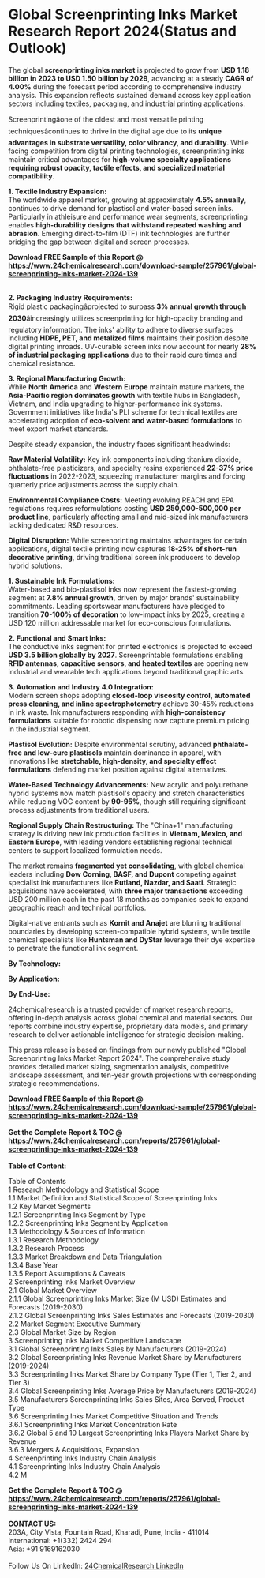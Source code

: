 <h1>Global Screenprinting Inks Market Research Report 2024(Status and Outlook)</h1><p>The global <strong>screenprinting inks market</strong> is projected to grow from <strong>USD 1.18 billion in 2023 to USD 1.50 billion by 2029</strong>, advancing at a steady <strong>CAGR of 4.00%</strong> during the forecast period according to comprehensive industry analysis. This expansion reflects sustained demand across key application sectors including textiles, packaging, and industrial printing applications.</p><p>Screenprintingâone of the oldest and most versatile printing techniquesâcontinues to thrive in the digital age due to its <strong>unique advantages in substrate versatility, color vibrancy, and durability</strong>. While facing competition from digital printing technologies, screenprinting inks maintain critical advantages for <strong>high-volume specialty applications requiring robust opacity, tactile effects, and specialized material compatibility</strong>.</p><p><strong>1. Textile Industry Expansion:</strong><br>
The worldwide apparel market, growing at approximately <strong>4.5% annually</strong>, continues to drive demand for plastisol and water-based screen inks. Particularly in athleisure and performance wear segments, screenprinting enables <strong>high-durability designs that withstand repeated washing and abrasion</strong>. Emerging direct-to-film (DTF) ink technologies are further bridging the gap between digital and screen processes.</p><div><b>Download FREE Sample of this Report @ 
            <a href="https://www.24chemicalresearch.com/download-sample/257961/global-screenprinting-inks-market-2024-139">
            https://www.24chemicalresearch.com/download-sample/257961/global-screenprinting-inks-market-2024-139</a></b></div><br><p><strong>2. Packaging Industry Requirements:</strong><br>
Rigid plastic packagingâprojected to surpass <strong>3% annual growth through 2030</strong>âincreasingly utilizes screenprinting for high-opacity branding and regulatory information. The inks' ability to adhere to diverse surfaces including <strong>HDPE, PET, and metalized films</strong> maintains their position despite digital printing inroads. UV-curable screen inks now account for nearly <strong>28% of industrial packaging applications</strong> due to their rapid cure times and chemical resistance.</p><p><strong>3. Regional Manufacturing Growth:</strong><br>
While <strong>North America</strong> and <strong>Western Europe</strong> maintain mature markets, the <strong>Asia-Pacific region dominates growth</strong> with textile hubs in Bangladesh, Vietnam, and India upgrading to higher-performance ink systems. Government initiatives like India's PLI scheme for technical textiles are accelerating adoption of <strong>eco-solvent and water-based formulations</strong> to meet export market standards.</p><p>Despite steady expansion, the industry faces significant headwinds:</p><p><strong>Raw Material Volatility:</strong> Key ink components including titanium dioxide, phthalate-free plasticizers, and specialty resins experienced <strong>22-37% price fluctuations</strong> in 2022-2023, squeezing manufacturer margins and forcing quarterly price adjustments across the supply chain.</p><p><strong>Environmental Compliance Costs:</strong> Meeting evolving REACH and EPA regulations requires reformulations costing <strong>USD 250,000-500,000 per product line</strong>, particularly affecting small and mid-sized ink manufacturers lacking dedicated R&amp;D resources.</p><p><strong>Digital Disruption:</strong> While screenprinting maintains advantages for certain applications, digital textile printing now captures <strong>18-25% of short-run decorative printing</strong>, driving traditional screen ink producers to develop hybrid solutions.</p><p><strong>1. Sustainable Ink Formulations:</strong><br>
Water-based and bio-plastisol inks now represent the fastest-growing segment at <strong>7.8% annual growth</strong>, driven by major brands' sustainability commitments. Leading sportswear manufacturers have pledged to transition <strong>70-100% of decoration</strong> to low-impact inks by 2025, creating a USD 120 million addressable market for eco-conscious formulations.</p><p><strong>2. Functional and Smart Inks:</strong><br>
The conductive inks segment for printed electronics is projected to exceed <strong>USD 3.5 billion globally by 2027</strong>. Screenprintable formulations enabling <strong>RFID antennas, capacitive sensors, and heated textiles</strong> are opening new industrial and wearable tech applications beyond traditional graphic arts.</p><p><strong>3. Automation and Industry 4.0 Integration:</strong><br>
Modern screen shops adopting <strong>closed-loop viscosity control, automated press cleaning, and inline spectrophotometry</strong> achieve 30-45% reductions in ink waste. Ink manufacturers responding with <strong>high-consistency formulations</strong> suitable for robotic dispensing now capture premium pricing in the industrial segment.</p><p><strong>Plastisol Evolution:</strong> Despite environmental scrutiny, advanced <strong>phthalate-free and low-cure plastisols</strong> maintain dominance in apparel, with innovations like <strong>stretchable, high-density, and specialty effect formulations</strong> defending market position against digital alternatives.</p><p><strong>Water-Based Technology Advancements:</strong> New acrylic and polyurethane hybrid systems now match plastisol's opacity and stretch characteristics while reducing VOC content by <strong>90-95%</strong>, though still requiring significant process adjustments from traditional users.</p><p><strong>Regional Supply Chain Restructuring:</strong> The "China+1" manufacturing strategy is driving new ink production facilities in <strong>Vietnam, Mexico, and Eastern Europe</strong>, with leading vendors establishing regional technical centers to support localized formulation needs.</p><p>The market remains <strong>fragmented yet consolidating</strong>, with global chemical leaders including <strong>Dow Corning, BASF, and Dupont</strong> competing against specialist ink manufacturers like <strong>Rutland, Nazdar, and Saati</strong>. Strategic acquisitions have accelerated, with <strong>three major transactions</strong> exceeding USD 200 million each in the past 18 months as companies seek to expand geographic reach and technical portfolios.</p><p>Digital-native entrants such as <strong>Kornit and Anajet</strong> are blurring traditional boundaries by developing screen-compatible hybrid systems, while textile chemical specialists like <strong>Huntsman and DyStar</strong> leverage their dye expertise to penetrate the functional ink segment.</p><p><strong>By Technology:</strong></p><p><strong>By Application:</strong></p><p><strong>By End-Use:</strong></p><p>24chemicalresearch is a trusted provider of market research reports, offering in-depth analysis across global chemical and material sectors. Our reports combine industry expertise, proprietary data models, and primary research to deliver actionable intelligence for strategic decision-making.</p><p>This press release is based on findings from our newly published "Global Screenprinting Inks Market Report 2024". The comprehensive study provides detailed market sizing, segmentation analysis, competitive landscape assessment, and ten-year growth projections with corresponding strategic recommendations.</p><div><b>Download FREE Sample of this Report @ 
            <a href="https://www.24chemicalresearch.com/download-sample/257961/global-screenprinting-inks-market-2024-139">
            https://www.24chemicalresearch.com/download-sample/257961/global-screenprinting-inks-market-2024-139</a></b></div><br><div><b>Get the Complete Report & TOC @ 
            <a href="https://www.24chemicalresearch.com/reports/257961/global-screenprinting-inks-market-2024-139">
            https://www.24chemicalresearch.com/reports/257961/global-screenprinting-inks-market-2024-139</a></b></div><br>
            <b>Table of Content:</b><p>Table of Contents<br />
1 Research Methodology and Statistical Scope<br />
1.1 Market Definition and Statistical Scope of Screenprinting Inks<br />
1.2 Key Market Segments<br />
1.2.1 Screenprinting Inks Segment by Type<br />
1.2.2 Screenprinting Inks Segment by Application<br />
1.3 Methodology & Sources of Information<br />
1.3.1 Research Methodology<br />
1.3.2 Research Process<br />
1.3.3 Market Breakdown and Data Triangulation<br />
1.3.4 Base Year<br />
1.3.5 Report Assumptions & Caveats<br />
2 Screenprinting Inks Market Overview<br />
2.1 Global Market Overview<br />
2.1.1 Global Screenprinting Inks Market Size (M USD) Estimates and Forecasts (2019-2030)<br />
2.1.2 Global Screenprinting Inks Sales Estimates and Forecasts (2019-2030)<br />
2.2 Market Segment Executive Summary<br />
2.3 Global Market Size by Region<br />
3 Screenprinting Inks Market Competitive Landscape<br />
3.1 Global Screenprinting Inks Sales by Manufacturers (2019-2024)<br />
3.2 Global Screenprinting Inks Revenue Market Share by Manufacturers (2019-2024)<br />
3.3 Screenprinting Inks Market Share by Company Type (Tier 1, Tier 2, and Tier 3)<br />
3.4 Global Screenprinting Inks Average Price by Manufacturers (2019-2024)<br />
3.5 Manufacturers Screenprinting Inks Sales Sites, Area Served, Product Type<br />
3.6 Screenprinting Inks Market Competitive Situation and Trends<br />
3.6.1 Screenprinting Inks Market Concentration Rate<br />
3.6.2 Global 5 and 10 Largest Screenprinting Inks Players Market Share by Revenue<br />
3.6.3 Mergers & Acquisitions, Expansion<br />
4 Screenprinting Inks Industry Chain Analysis<br />
4.1 Screenprinting Inks Industry Chain Analysis<br />
4.2 M</p><div><b>Get the Complete Report & TOC @ 
            <a href="https://www.24chemicalresearch.com/reports/257961/global-screenprinting-inks-market-2024-139">
            https://www.24chemicalresearch.com/reports/257961/global-screenprinting-inks-market-2024-139</a></b></div><br><b>CONTACT US:</b><br>
            203A, City Vista, Fountain Road, Kharadi, Pune, India - 411014<br>
            International: +1(332) 2424 294<br>
            Asia: +91 9169162030 <br><br>
            Follow Us On LinkedIn: <a href="https://www.linkedin.com/company/24chemicalresearch/">24ChemicalResearch LinkedIn</a>